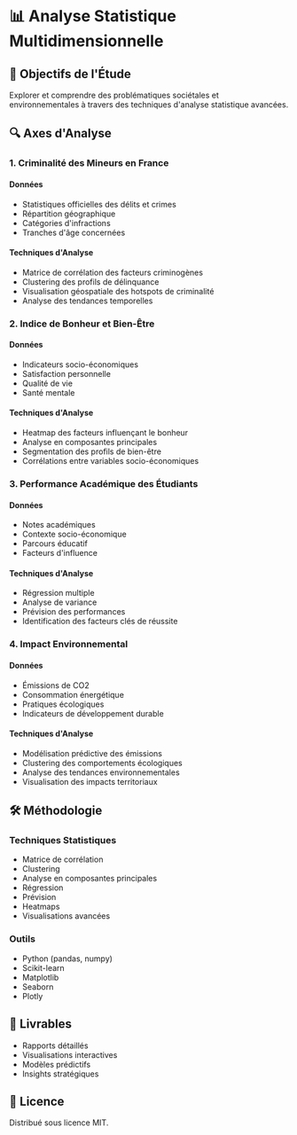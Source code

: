 # 📊 Analyse Statistique Multidimensionnelle 

## 🎯 Objectifs de l'Étude
Explorer et comprendre des problématiques sociétales et environnementales à travers des techniques d'analyse statistique avancées.

## 🔍 Axes d'Analyse

### 1. Criminalité des Mineurs en France

#### Données
- Statistiques officielles des délits et crimes
- Répartition géographique
- Catégories d'infractions
- Tranches d'âge concernées

#### Techniques d'Analyse
- Matrice de corrélation des facteurs criminogènes
- Clustering des profils de délinquance
- Visualisation géospatiale des hotspots de criminalité
- Analyse des tendances temporelles

### 2. Indice de Bonheur et Bien-Être

#### Données
- Indicateurs socio-économiques
- Satisfaction personnelle
- Qualité de vie
- Santé mentale

#### Techniques d'Analyse
- Heatmap des facteurs influençant le bonheur
- Analyse en composantes principales
- Segmentation des profils de bien-être
- Corrélations entre variables socio-économiques

### 3. Performance Académique des Étudiants

#### Données
- Notes académiques
- Contexte socio-économique
- Parcours éducatif
- Facteurs d'influence

#### Techniques d'Analyse
- Régression multiple
- Analyse de variance
- Prévision des performances
- Identification des facteurs clés de réussite

### 4. Impact Environnemental

#### Données
- Émissions de CO2
- Consommation énergétique
- Pratiques écologiques
- Indicateurs de développement durable

#### Techniques d'Analyse
- Modélisation prédictive des émissions
- Clustering des comportements écologiques
- Analyse des tendances environnementales
- Visualisation des impacts territoriaux

## 🛠 Méthodologie

### Techniques Statistiques
- Matrice de corrélation
- Clustering
- Analyse en composantes principales
- Régression
- Prévision
- Heatmaps
- Visualisations avancées

### Outils
- Python (pandas, numpy)
- Scikit-learn
- Matplotlib
- Seaborn
- Plotly

## 🌟 Livrables
- Rapports détaillés
- Visualisations interactives
- Modèles prédictifs
- Insights stratégiques

## 📄 Licence
Distribué sous licence MIT.
